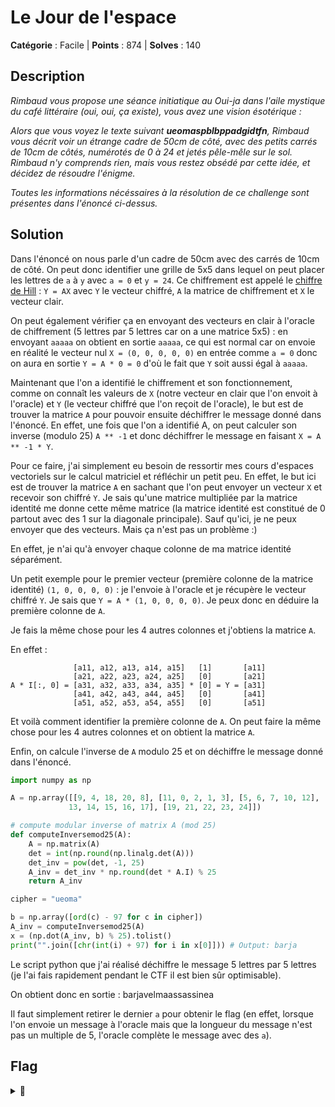 # Le Jour de l'espace

**Catégorie** : Facile | **Points** : 874 | **Solves** : 140

## Description

*Rimbaud vous propose une séance initiatique au Oui-ja dans l'aile mystique du café littéraire (oui, oui, ça existe), vous avez une vision ésotérique :*

*Alors que vous voyez le texte suivant **ueomaspblbppadgidtfn**, Rimbaud vous décrit voir un étrange cadre de 50cm de côté, avec des petits carrés de 10cm de côtés, numérotés de 0 à 24 et jetés pêle-mêle sur le sol. Rimbaud n'y comprends rien, mais vous restez obsédé par cette idée, et décidez de résoudre l'énigme.*

*Toutes les informations nécéssaires à la résolution de ce challenge sont présentes dans l'énoncé ci-dessus.*


## Solution

Dans l'énoncé on nous parle d'un cadre de 50cm avec des carrés de 10cm de côté. On peut donc identifier une grille de 5x5 dans lequel on peut placer les lettres de ``a`` à ``y`` avec ``a = 0`` et ``y = 24``. Ce chiffrement est appelé le [chiffre de Hill](https://fr.wikipedia.org/wiki/Chiffre_de_Hill) : ``Y = AX`` avec ``Y`` le vecteur chiffré, ``A`` la matrice de chiffrement et ``X`` le vecteur clair.

On peut également vérifier ça en envoyant des vecteurs en clair à l'oracle de chiffrement (5 lettres par 5 lettres car on a une matrice 5x5) : en envoyant ``aaaaa`` on obtient en sortie ``aaaaa``, ce qui est normal car on envoie en réalité le vecteur nul ``X = (0, 0, 0, 0, 0)`` en entrée comme ``a = 0`` donc on aura en sortie ``Y = A * 0 = 0`` d'où le fait que ``Y`` soit aussi égal à ``aaaaa``.

Maintenant que l'on a identifié le chiffrement et son fonctionnement, comme on connaît les valeurs de ``X`` (notre vecteur en clair que l'on envoit à l'oracle) et ``Y`` (le vecteur chiffré que l'on reçoit de l'oracle), le but est de trouver la matrice ``A`` pour pouvoir ensuite déchiffrer le message donné dans l'énoncé. En effet, une fois que l'on a identifié A, on peut calculer son inverse (modulo 25) ``A ** -1`` et donc déchiffrer le message en faisant ``X = A ** -1 * Y``.

Pour ce faire, j'ai simplement eu besoin de ressortir mes cours d'espaces vectoriels sur le calcul matriciel et réfléchir un petit peu. En effet, le but ici est de trouver la matrice ``A`` en sachant que l'on peut envoyer un vecteur ``X`` et recevoir son chiffré ``Y``. Je sais qu'une matrice multipliée par la matrice identité me donne cette même matrice (la matrice identité est constitué de 0 partout avec des 1 sur la diagonale principale). Sauf qu'ici, je ne peux envoyer que des vecteurs. Mais ça n'est pas un problème :)

En effet, je n'ai qu'à envoyer chaque colonne de ma matrice identité séparément.

Un petit exemple pour le premier vecteur (première colonne de la matrice identité) ``(1, 0, 0, 0, 0)`` : je l'envoie à l'oracle et je récupère le vecteur chiffré ``Y``. Je sais que ``Y = A * (1, 0, 0, 0, 0)``. Je peux donc en déduire la première colonne de ``A``.

Je fais la même chose pour les 4 autres colonnes et j'obtiens la matrice ``A``.

En effet :

```
              [a11, a12, a13, a14, a15]   [1]       [a11]
              [a21, a22, a23, a24, a25]   [0]       [a21]
A * I[:, 0] = [a31, a32, a33, a34, a35] * [0] = Y = [a31]
              [a41, a42, a43, a44, a45]   [0]       [a41]
              [a51, a52, a53, a54, a55]   [0]       [a51]
```

Et voilà comment identifier la première colonne de ``A``. On peut faire la même chose pour les 4 autres colonnes et on obtient la matrice ``A``.

Enfin, on calcule l'inverse de ``A`` modulo 25 et on déchiffre le message donné dans l'énoncé.

```py
import numpy as np

A = np.array([[9, 4, 18, 20, 8], [11, 0, 2, 1, 3], [5, 6, 7, 10, 12], [
             13, 14, 15, 16, 17], [19, 21, 22, 23, 24]])

# compute modular inverse of matrix A (mod 25)
def computeInversemod25(A):
    A = np.matrix(A)
    det = int(np.round(np.linalg.det(A)))
    det_inv = pow(det, -1, 25)
    A_inv = det_inv * np.round(det * A.I) % 25
    return A_inv

cipher = "ueoma"

b = np.array([ord(c) - 97 for c in cipher])
A_inv = computeInversemod25(A)
x = (np.dot(A_inv, b) % 25).tolist()
print("".join([chr(int(i) + 97) for i in x[0]])) # Output: barja
```
Le script python que j'ai réalisé déchiffre le message 5 lettres par 5 lettres (je l'ai fais rapidement pendant le CTF il est bien sûr optimisable).

On obtient donc en sortie : barjavelmaassassinea

Il faut simplement retirer le dernier ``a`` pour obtenir le flag (en effet, lorsque l'on envoie un message à l'oracle mais que la longueur du message n'est pas un multiple de 5, l'oracle complète le message avec des ``a``).

## Flag

<details>
<summary>🚩</summary>

```
404CTF{barjavelmaassassine}
```